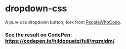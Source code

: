 # dropdown-css

A pure css dropdown button, fork from [PeopleWhoCode](https://www.instagram.com/p/BnR-kHuBre3/?utm_source=ig_share_sheet&igshid=1frs9sex8z4y0). 

### See the result on CodePen: https://codepen.io/hildoquetz/full/mzmjdm/
